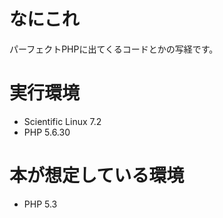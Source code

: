 # なにこれ
パーフェクトPHPに出てくるコードとかの写経です。

# 実行環境
* Scientific Linux 7.2
* PHP 5.6.30

# 本が想定している環境
* PHP 5.3

